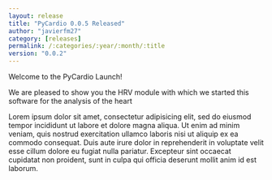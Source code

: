 ```yaml
---
layout: release
title: "PyCardio 0.0.5 Released"
author: "javierfm27"
category: [releases]
permalink: /:categories/:year/:month/:title
version: "0.0.2"
---
```

Welcome to the PyCardio Launch!


We are pleased to show you the HRV module with which we started this software for the analysis of the heart

Lorem ipsum dolor sit amet, consectetur adipisicing elit, sed do eiusmod tempor incididunt ut labore et dolore magna aliqua. Ut enim ad minim veniam, quis nostrud exercitation ullamco laboris nisi ut aliquip ex ea commodo consequat. Duis aute irure dolor in reprehenderit in voluptate velit esse cillum dolore eu fugiat nulla pariatur. Excepteur sint occaecat cupidatat non proident, sunt in culpa qui officia deserunt mollit anim id est laborum.
